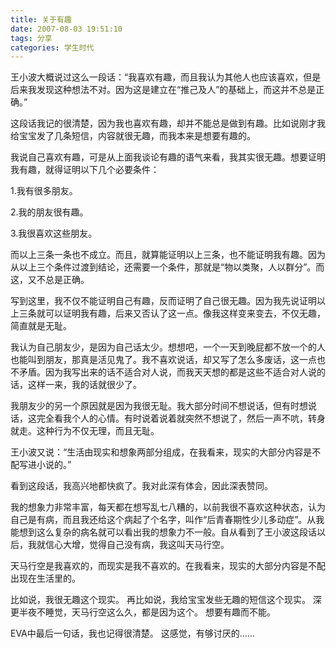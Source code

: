 ```yaml
---
title: 关于有趣
date: 2007-08-03 19:51:10
tags: 分享
categories: 学生时代
---
```


王小波大概说过这么一段话：“我喜欢有趣，而且我认为其他人也应该喜欢，但是后来我发现这种想法不对。因为这是建立在“推己及人”的基础上，而这并不总是正确。”

这段话我记的很清楚，因为我也喜欢有趣，却并不能总是做到有趣。比如说刚才我给宝宝发了几条短信，内容就很无趣，而我本来是想要有趣的。

我说自己喜欢有趣，可是从上面我谈论有趣的语气来看，我其实很无趣。想要证明我有趣，就得证明以下几个必要条件：

1.我有很多朋友。

2.我的朋友很有趣。

3.我很喜欢这些朋友。

而以上三条一条也不成立。而且，就算能证明以上三条，也不能证明我有趣。因为从以上三个条件过渡到结论，还需要一个条件，那就是“物以类聚，人以群分”。而这，又不总是正确。

写到这里，我不仅不能证明自己有趣，反而证明了自己很无趣。因为我先说证明以上三条就可以证明我有趣，后来又否认了这一点。像我这样变来变去，不仅无趣，简直就是无耻。

我认为自己朋友少，是因为自己话太少。想想吧，一个一天到晚屁都不放一个的人也能叫到朋友，那真是活见鬼了。我不喜欢说话，却又写了怎么多废话，这一点也不矛盾。因为我写出来的话不适合对人说，而我天天想的都是这些不适合对人说的话，这样一来，我的话就很少了。

我朋友少的另一个原因就是因为我很无耻。我大部分时间不想说话，但有时想说话，这完全看我个人的心情。有时说着说着就突然不想说了，然后一声不吭，转身就走。这种行为不仅无理，而且无耻。

王小波又说：“生活由现实和想象两部分组成，在我看来，现实的大部分内容是不配写进小说的。”

看到这段话，我高兴地都快疯了。我对此深有体会，因此深表赞同。

我的想象力非常丰富，每天都在想写乱七八糟的，以前我很不喜欢这种状态，认为自己是有病，而且我还给这个病起了个名字，叫作“后青春期性少儿多动症”。从我能想到这么复杂的病名就可以看出我的想象力不一般。自从看到了王小波这段话以后，我就信心大增，觉得自己没有病，我这叫天马行空。

天马行空是我喜欢的，而现实是我不喜欢的。在我看来，现实的大部分内容是不配出现在生活里的。

比如说，我很无趣这个现实。
再比如说，我给宝宝发些无趣的短信这个现实。
深更半夜不睡觉，天马行空这么久，都是因为这个。
想要有趣而不能。

EVA中最后一句话，我也记得很清楚。
这感觉，有够讨厌的……
